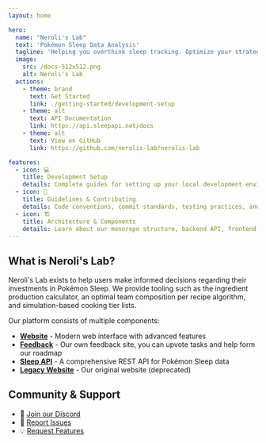 ```yaml
---
layout: home

hero:
  name: "Neroli's Lab"
  text: 'Pokémon Sleep Data Analysis'
  tagline: 'Helping you overthink sleep tracking. Optimize your strategies with our simulations.'
  image:
    src: /docs-512x512.png
    alt: Neroli's Lab
  actions:
    - theme: brand
      text: Get Started
      link: ./getting-started/development-setup
    - theme: alt
      text: API Documentation
      link: https://api.sleepapi.net/docs
    - theme: alt
      text: View on GitHub
      link: https://github.com/nerolis-lab/nerolis-lab

features:
  - icon: 💻
    title: Development Setup
    details: Complete guides for setting up your local development environment, running components, and understanding our build processes.
  - icon: 🤝
    title: Guidelines & Contributing
    details: Code conventions, commit standards, testing practices, and contribution workflows to maintain code quality and consistency.
  - icon: 🏗️
    title: Architecture & Components
    details: Learn about our monorepo structure, backend API, frontend application, shared common library, and this documentation implementation.
---
```


## What is Neroli's Lab?

Neroli's Lab exists to help users make informed decisions regarding their investments in Pokémon Sleep. We provide tooling such as the ingredient production calculator, an optimal team composition per recipe algorithm, and simulation-based cooking tier lists.

Our platform consists of multiple components:

- **[Website](https://nerolislab.com)** - Modern web interface with advanced features
- **[Feedback](https://feedback.nerolislab.com)** - Our own feedback site, you can upvote tasks and help form our roadmap
- **[Sleep API](https://api.sleepapi.net/docs)** - A comprehensive REST API for Pokémon Sleep data
- **[Legacy Website](https://sleepapi.net)** - Our original website (deprecated)

## Community & Support

- 💬 [Join our Discord](https://discord.gg/SP9Ms69ueD)
- 🐛 [Report Issues](https://feedback.nerolislab.com/boards/bug-reports)
- 💡 [Request Features](https://feedback.nerolislab.com/boards/feature-requests)
